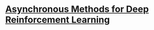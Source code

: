 [Asynchronous Methods for Deep Reinforcement Learning](https://theberkeleyview.wordpress.com/2016/04/25/asynchronous-methods-for-deep-reinforcement-learning/)
============================================================
